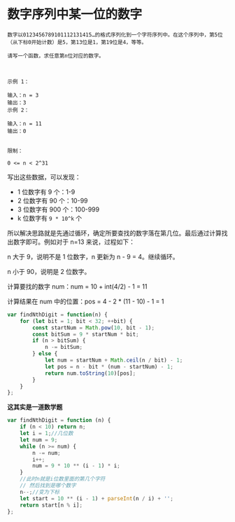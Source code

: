# 数字序列中某一位的数字

```
数字以0123456789101112131415…的格式序列化到一个字符序列中。在这个序列中，第5位（从下标0开始计数）是5，第13位是1，第19位是4，等等。

请写一个函数，求任意第n位对应的数字。

 

示例 1：

输入：n = 3
输出：3
示例 2：

输入：n = 11
输出：0
 

限制：

0 <= n < 2^31
```

写出这些数据，可以发现：

+ 1 位数字有 9 个：1-9
+ 2 位数字有 90 个：10-99
+ 3 位数字有 900 个：100-999
+ k 位数字有 `9 * 10^k` 个

所以解决思路就是先通过循环，确定所要查找的数字落在第几位。最后通过计算找出数字即可。例如对于 n=13 来说，过程如下：


n 大于 9，说明不是 1 位数字，n 更新为 n - 9 = 4。继续循环。

n 小于 90，说明是 2 位数字。

计算要找的数字 num：num = 10 + int(4/2) - 1 = 11

计算结果在 num 中的位置：pos = 4 - 2 * (11 - 10) - 1 = 1


```js
var findNthDigit = function(n) {
    for (let bit = 1; bit < 32; ++bit) {
        const startNum = Math.pow(10, bit - 1);
        const bitSum = 9 * startNum * bit;
        if (n > bitSum) {
            n -= bitSum;
        } else {
            let num = startNum + Math.ceil(n / bit) - 1;
            let pos = n - bit * (num - startNum) - 1;
            return num.toString(10)[pos];
        }
    }
};
```

**这其实是一道数学题**

```js
var findNthDigit = function (n) {
    if (n < 10) return n;
    let i = 1;//几位数
    let num = 9;
    while (n >= num) {
        n -= num;
        i++;
        num = 9 * 10 ** (i - 1) * i;
    }
    //此时n就是i位数里面的第几个字符
    // 然后找到是哪个数字
    n--;//变为下标
    let start = 10 ** (i - 1) + parseInt(n / i) + '';
    return start[n % i];
};

```